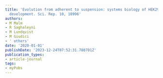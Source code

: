 ```yaml
---
title: 'Evolution from adherent to suspension: systems biology of HEK293 cell line
  development. Sci. Rep. 10, 18996'
authors:
- M Malm
- R Saghaleyni
- M Lundqvist
- M Giudici
- ' others'
date: '2020-01-01'
publishDate: '2023-12-24T07:52:31.780701Z'
publication_types:
- article-journal
tags:
- myPubs
---
```

